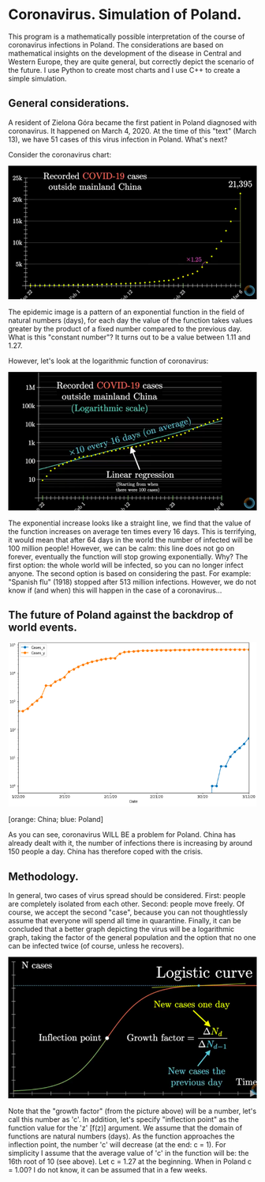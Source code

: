 # Coronavirus. Simulation of Poland.

This program is a mathematically possible interpretation of the course of coronavirus infections in Poland.
The considerations are based on mathematical insights on the development of the disease in Central and Western Europe, they are quite general, but correctly depict the scenario of the future.
I use Python to create most charts and I use C++ to create a simple simulation.

## General considerations.

A resident of Zielona Góra became the first patient in Poland diagnosed with coronavirus. It happened on March 4, 2020.
At the time of this "text" (March 13), we have 51 cases of this virus infection in Poland. What's next?

Consider the coronavirus chart:

![picture1](./images/corona1.png)

The epidemic image is a pattern of an exponential function in the field of natural numbers (days), for each day the value of the function takes values greater by the product of a fixed number compared to the previous day. What is this "constant number"? It turns out to be a value between 1.11 and 1.27.

However, let's look at the logarithmic function of coronavirus:

![picture2](./images/corona2.png)

The exponential increase looks like a straight line, we find that the value of the function increases on average ten times every 16 days. This is terrifying, it would mean that after 64 days in the world the number of infected will be 100 million people!  However, we can be calm: this line does not go on forever, eventually the function will stop growing exponentially. Why? The first option: the whole world will be infected, so you can no longer infect anyone. The second option is based on considering the past. For example: "Spanish flu" (1918) stopped after 513 million infections. However, we do not know if (and when) this will happen in the case of a coronavirus...

## The future of Poland against the backdrop of world events.

![china and poland](./images/corona4.png)

[orange: China; blue: Poland]

As you can see, coronavirus WILL BE a problem for Poland. China has already dealt with it, the number of infections there is increasing by around 150 people a day. China has therefore coped with the crisis.

## Methodology.

In general, two cases of virus spread should be considered. First: people are completely isolated from each other. Second: people move freely. Of course, we accept the second "case", because you can not thoughtlessly assume that everyone will spend all time in quarantine.
Finally, it can be concluded that a better graph depicting the virus will be a logarithmic graph, taking the factor of the general population and the option that no one can be infected twice (of course, unless he recovers).

![picture3](./images/corona3.png)

Note that the "growth factor" (from the picture above) will be a number, let's call this number as 'c'. In addition, let's specify "inflection point" as the function value for the 'z' [f(z)] argument. We assume that the domain of functions are natural numbers (days).
As the function approaches the inflection point, the number 'c' will decrease (at the end: c = 1). 
For simplicity I assume that the average value of 'c' in the function will be: the 16th root of 10 (see above). Let c = 1.27 at the beginning. When in Poland c = 1.00? I do not know, it can be assumed that in a few weeks.


